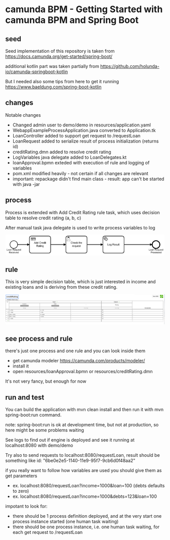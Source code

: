 # camunda BPM - Getting Started with camunda BPM and Spring Boot

## seed

Seed implementation of this repository is taken from https://docs.camunda.org/get-started/spring-boot/

additional kotlin part was taken partially from https://github.com/holunda-io/camunda-springboot-kotlin

But I needed also some tips from here to get it running https://www.baeldung.com/spring-boot-kotlin

## changes

Notable changes

- Changed admin user to demo/demo in resources/application.yaml
- WebappExampleProcessApplication.java converted to Application.tk
- LoanController added to support get request to /requestLoan
- LoanRequest added to serialize result of process initialization (returns id)
- creditRating.dmn added to resolve credit rating
- LogVariables java delegate added to LoanDelegates.kt
- loanApproval.bpmn exteded with execution of rule and logging of variables
- pom.xml modified heavily - not certain if all changes are relevant
- important: repackage didn't find main class - result: app can't be started with java -jar

## process

Process is extended with Add Credit Rating rule task, which uses decision table to resolve credit rating (a, b, c)

After manual task java delegate is used to write process variables to log

![bpmn](loanApproval-bpmn.png "Process")

## rule

This is very simple decision table, which is just interested in income and existing loans and is deriving from these credit rating.

![dmn](creditRating-dmn.png "Rule")

## see process and rule

there's just one process and one rule and you can look inside them
- get camunda modeler https://camunda.com/products/modeler/
- install it
- open resources/loanApproval.bpmn or resources/creditRating.dmn

It's not very fancy, but enough for now

## run and test

You can build the application with mvn clean install and then run it with mvn spring-boot:run command.

note: spring-boot:run is ok at development time, but not at production, so here might be some problems waiting

See logs to find out if engine is deployed and see it running at localhost:8080 with demo/demo

Try also to send requests to  localhost:8080/requestLoan, result should be something like id: "6be0e2e5-1140-11e9-95f7-9cb6d0f48aa2"

if you really want to follow how variables are used you should give them as get parameters
- ex. localhost:8080/requestLoan?income=1000&loan=100 (debts defaults to zero)
- ex. localhost:8080/requestLoan?income=1000&debts=123&loan=100

impotant to look for:
- there should be 1 process definition deployed, and at the very start one process instance started (one human task waiting)
- there should be one process instance, i.e. one human task waiting, for each get request to /requestLoan